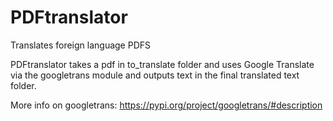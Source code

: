 # PDFtranslator
Translates foreign language PDFS

PDFtranslator takes a pdf in to_translate folder and uses Google Translate via the googletrans module and outputs text in the final
translated text folder.

More info on googletrans:
https://pypi.org/project/googletrans/#description
